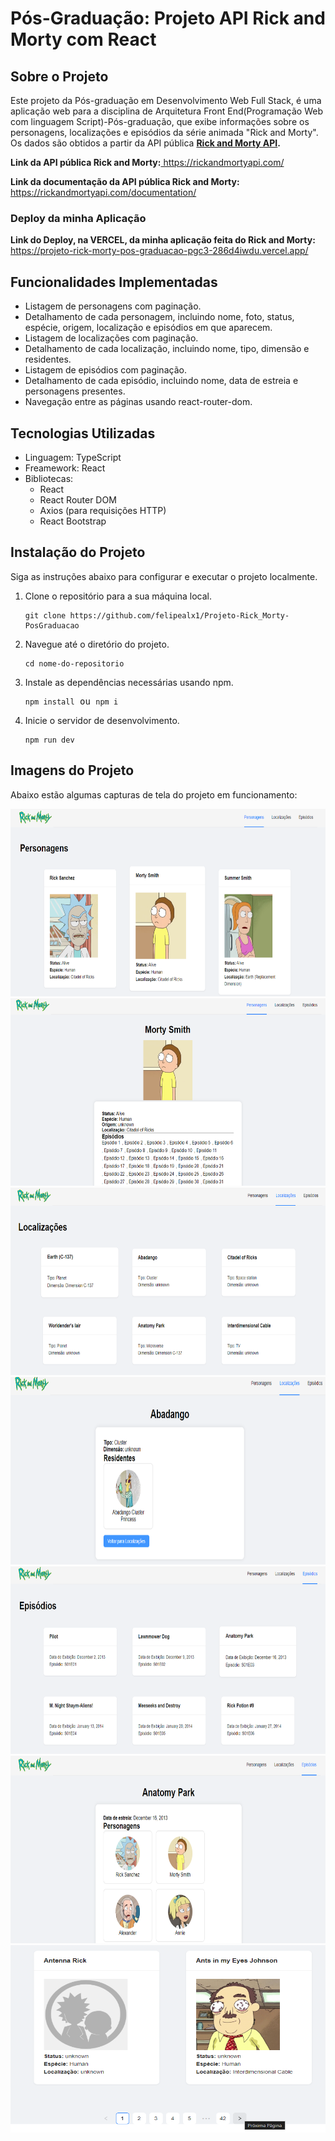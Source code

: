 
<body>

<h1>Pós-Graduação: Projeto API Rick and Morty com React</h1>

<h2>Sobre o Projeto</h2>
<p>
  Este projeto da Pós-graduação em Desenvolvimento Web Full Stack, é uma aplicação web para a disciplina de Arquitetura Front End(Programação Web com linguagem Script)-Pós-graduação,  que exibe informações sobre os personagens, localizações e episódios da série animada "Rick and Morty". 
  Os dados são obtidos a partir da API pública <b><a href="https://rickandmortyapi.com/">Rick and Morty API</a>.</b>
  <p><b>Link da API pública Rick and Morty:</b><a href="https://rickandmortyapi.com/"> https://rickandmortyapi.com/</a></p> 
  <p><b>Link da documentação da API pública Rick and Morty:</b><a href="https://rickandmortyapi.com/documentation/"> https://rickandmortyapi.com/documentation/</a></p>
  <h3>Deploy da minha Aplicação</h3>
  <p><b>Link do Deploy, na VERCEL, da minha aplicação feita do Rick and Morty:</b><a href="https://projeto-rick-morty-pos-graduacao-pgc3-286d4iwdu.vercel.app/"> https://projeto-rick-morty-pos-graduacao-pgc3-286d4iwdu.vercel.app/</a></p>
</p>

<h2>Funcionalidades Implementadas</h2>
<ul>
  <li>Listagem de personagens com paginação.</li>
  <li>Detalhamento de cada personagem, incluindo nome, foto, status, espécie, origem, localização e episódios em que aparecem.</li>
  <li>Listagem de localizações com paginação.</li>
  <li>Detalhamento de cada localização, incluindo nome, tipo, dimensão e residentes.</li>
  <li>Listagem de episódios com paginação.</li>
  <li>Detalhamento de cada episódio, incluindo nome, data de estreia e personagens presentes.</li>
  <li>Navegação entre as páginas usando react-router-dom.</li>
</ul>

<h2>Tecnologias Utilizadas</h2>
<ul>
  <li>Linguagem: TypeScript</li>
  <li>Freamework: React</li>
  <li>Bibliotecas:
    <ul>
      <li>React</li>
      <li>React Router DOM</li>
      <li>Axios (para requisições HTTP)</li>
      <li>React Bootstrap</li>
    </ul>
  </li>
</ul>

<h2>Instalação do Projeto</h2>
<p>Siga as instruções abaixo para configurar e executar o projeto localmente.</p>
<ol>
  <li>Clone o repositório para a sua máquina local.</li>
  <pre><code>git clone https://github.com/felipealx1/Projeto-Rick_Morty-PosGraduacao</code></pre>
  <li>Navegue até o diretório do projeto.</li>
  <pre><code>cd nome-do-repositorio</code></pre>
  <li>Instale as dependências necessárias usando npm.</li>
  <pre><code>npm install</code> ou <code>npm i</code></pre>
  <li>Inicie o servidor de desenvolvimento.</li>
  <pre><code>npm run dev</code></pre>
</ol>

<h2>Imagens do Projeto</h2>
<p>Abaixo estão algumas capturas de tela do projeto em funcionamento:</p>
  <img src="telas/personagens.png" alt="personagens" width="600" height="300">
  <img src="telas/person-detalhado.png" alt="personagens detalhados" width="600" height="300">
  <img src="telas/localizcao.png" alt="localização" width="600" height="300">
  <img src="telas/locali-detalhada.png" alt="localização detalhada" width="600" height="300">
  <img src="telas/episodios.png" alt="episódios" width="600" height="300">
  <img src="telas/ep-detalhado.png" alt="episódios detalhados" width="600" height="300">
  <img src="telas/paginacao.png" alt="paginação" width="600" height="300">

</body>
</html>
